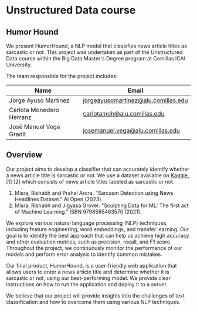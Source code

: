 # **Unstructured Data course**

## **Humor Hound**

We present HumorHound, a NLP model that classifies news article titles as sarcastic or not. This project was undertaken as part of the Unstructured Data course within the Big Data Master's Degree program at Comillas ICAI University.

The team responsible for the project includes:

| Name                    | Email                               |
| ----------------------- | ----------------------------------- |
| Jorge Ayuso Martínez    | jorgeayusomartinez@alu.comillas.edu |
| Carlota Monedero Herranz| carlotamoh@alu.comillas.edu         |
| José Manuel Vega Gradit | josemanuel.vega@alu.comillas.edu    |

## **Overview**

Our project aims to develop a classifier that can accurately identify whether a news article title is sarcastic or not. We use a dataset available on [Kaggle](https://www.kaggle.com/rmisra/news-headlines-dataset-for-sarcasm-detection), [1] [2] which consists of news article titles labeled as sarcastic or not.

1. Misra, Rishabh and Prahal Arora. "Sarcasm Detection using News Headlines Dataset." AI Open (2023).
2. Misra, Rishabh and Jigyasa Grover. "Sculpting Data for ML: The first act of Machine Learning." ISBN 9798585463570 (2021).

We explore various natural language processing (NLP) techniques, including feature engineering, word embeddings, and transfer learning. Our goal is to identify the best approach that can help us achieve high accuracy and other evaluation metrics, such as precision, recall, and F1 score. Throughout the project, we continuously monitor the performance of our models and perform error analysis to identify common mistakes.

Our final product, HumorHound, is a user-friendly web application that allows users to enter a news article title and determine whether it is sarcastic or not, using our best-performing model. We provide clear instructions on how to run the application and deploy it to a server.

We believe that our project will provide insights into the challenges of text classification and how to overcome them using various NLP techniques.